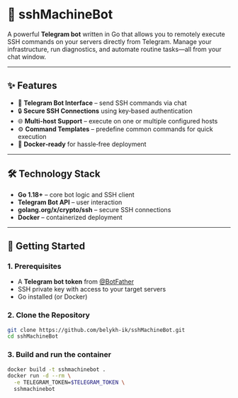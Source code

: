 # 🔐 sshMachineBot

A powerful **Telegram bot** written in Go that allows you to remotely execute SSH commands on your servers directly from Telegram. Manage your infrastructure, run diagnostics, and automate routine tasks—all from your chat window.

---

## ✨ Features

- 🤖 **Telegram Bot Interface** – send SSH commands via chat  
- 🔒 **Secure SSH Connections** using key‑based authentication  
- 🌐 **Multi‑host Support** – execute on one or multiple configured hosts  
- ⚙️ **Command Templates** – predefine common commands for quick execution  
- 🐳 **Docker‑ready** for hassle‑free deployment  

---

## 🛠️ Technology Stack

- **Go 1.18+** – core bot logic and SSH client  
- **Telegram Bot API** – user interaction  
- **golang.org/x/crypto/ssh** – secure SSH connections  
- **Docker** – containerized deployment  

---

## 🚀 Getting Started

### 1. Prerequisites

- A **Telegram bot token** from [@BotFather](https://t.me/BotFather)  
- SSH private key with access to your target servers  
- Go installed (or Docker)

### 2. Clone the Repository

```bash
git clone https://github.com/belykh-ik/sshMachineBot.git
cd sshMachineBot
```

### 3. Build and run the container

```bash
docker build -t sshmachinebot .
docker run -d --rm \
  -e TELEGRAM_TOKEN=$TELEGRAM_TOKEN \
  sshmachinebot
```

